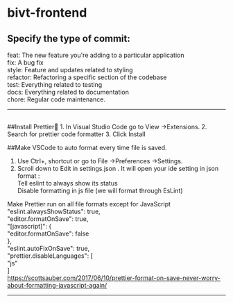 # bivt-frontend
## Specify the type of commit:
feat: The new feature you're adding to a particular application <br />
fix: A bug fix <br />
style: Feature and updates related to styling <br />
refactor: Refactoring a specific section of the codebase <br />
test: Everything related to testing <br />
docs: Everything related to documentation <br />
chore: Regular code maintenance. <br />
<hr><br />
##Install Prettier💅
1. In Visual Studio Code go to View ->Extensions.
2. Search for prettier code formatter
3. Click Install

##Make VSCode to auto format every time file is saved.<br />
1. Use Ctrl+, shortcut or go to File ->Preferences ->Settings.<br />
2. Scroll down to Edit in settings.json . It will open your ide setting in json format :<br />
Tell eslint to always show its status<br />
Disable formatting in js file (we will format through EsLint)<br />

Make Prettier run on all file formats except for JavaScript<br />
"eslint.alwaysShowStatus": true,<br />
"editor.formatOnSave": true,<br />
"[javascript]": {<br />
   "editor.formatOnSave": false<br />
 },<br />
"eslint.autoFixOnSave": true,<br />
"prettier.disableLanguages": [<br />
    "js"<br />
]<br />
https://scottsauber.com/2017/06/10/prettier-format-on-save-never-worry-about-formatting-javascript-again/<br />
<hr><br />
